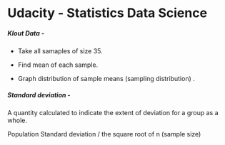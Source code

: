 # Udacity - Statistics Data Science

##### Klout Data - 

* Take all samaples of size 35.

* Find mean of each sample.

* Graph distribution of sample means \(sampling distribution\) .

##### Standard deviation - 

A quantity calculated to indicate the extent of deviation for a group as a whole.

Population Standard deviation / the square root of n \(sample size\)



